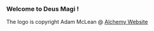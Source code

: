 ### Welcome to **Deus Magi** !

The logo is copyright Adam McLean @ [Alchemy Website](https://www.alchemywebsite.com)
